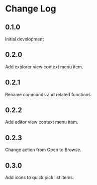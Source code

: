 # Change Log

## 0.1.0

Initial development

## 0.2.0

Add explorer view context menu item.

## 0.2.1

Rename commands and related functions.

## 0.2.2

Add editor view context menu item.

## 0.2.3

Change action from Open to Browse.

## 0.3.0

Add icons to quick pick list items.
